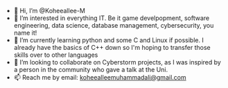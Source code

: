 - 👋 Hi, I’m @Koheeallee-M
- 👀 I’m interested in everything IT. Be it game develpopment, software engineering, data science, database management, cybersecurity, you name it!
- 🌱 I’m currently learning python and some C and Linux if possible. I already have the basics of C++ down so I'm hoping to transfer those skills over to other languages
- 💞️ I’m looking to collaborate on Cyberstorm projects, as I was inspired by a person in the community who gave a talk at the Uni.
- 📫 Reach me by email: koheealleemuhammadali@gmail.com

<!---
Koheeallee-M/Koheeallee-M is a ✨ special ✨ repository because its `README.md` (this file) appears on your GitHub profile.
You can click the Preview link to take a look at your changes.
--->
